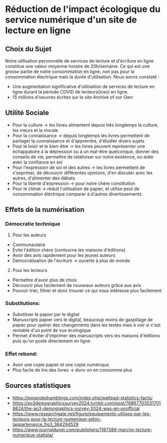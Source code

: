 # Réduction de l'impact écologique du service numérique d'un site de lecture en ligne

## Choix du Sujet
Notre utilisation personnelle de services de lecture et d'écriture en ligne constitue une valeur moyenne horaire de 20h/semaine. Ce qui est une grosse partie de notre consommation en ligne, non pas pour la consommation électrique mais la durée d'utilisation. Nous avons constaté :
- Une augmentation significative d'utilisation de services de lecture en ligne durant la période COVID de lecteurs(ices) en ligne.
- 15 millions d'oeuvres écrites sur le site Archive of our Own


## Utilité Sociale
- Pour la culture -> les livres alimentent depuis très longtemps la culture, les meurs et la morale
- Pour la connaissance -> depuis longtemps les livres permettent de partager la connaissance et d'apprendre, d'étudier divers sujets
- Pour le loisir et le bien-être -> les livres peuvent représenter une échappatoire à la dépression ou à un mal-être quelconque, donner des conseils de vie, permettre de relativiser sur notre existence, ou aider avec la confiance en soi
- Pour l'expression de soi et des autres -> les livres permettent de s'exprimer, de découvrir différentes opinions, d'en discuter avec les autres, d'alimenter des débats
- Pour la liberté d'expression -> pour notre chère constitution
- Pour le climat -> réduit l'utilisation de papier, et utilise peut de consommation éléctrique comparer à d'autres divertissements

## Effets de la numérisation
### Démocratie technique
1. Pour les auteurs
- Communautaire
- Évite l'édition chère (contourne les maisons d'éditions)
- Avoir des avis rapidement pour les jeunes auteurs
- Démocratisation de l'écriture -> ouverte à plus de monde
2. Pour les lecteurs
- Permettre d'avoir plus de choix
- Découvrir plus facilement de nouveaux auteurs grâce aux avis
- Pouvoir trier, filtrer et donc trouver ce qui nous intéresse plus facilement

### Substitutions:
- Substituer le papier par le digital
- Manuscripts papier vers le digital, beaucoup moins de gaspillage de papier pour opérer des changements dans les textes mais à voir si c'est rentable d'un point de vue écologique
- Permet d'éviter d'imprimer des manuscripts vers les maisons d'éditions puis qu'on poste directement en ligne

### Effet rebond:
- Avoir une copie papier et une copie numérique
- Plus facile de lire des livres -> donc on en consomme plus
  
## Sources statistiques
- https://expandedramblings.com/index.php/wattpad-statistics-facts/
- https://ao3demographicssurvey2024.tumblr.com/post/768677035317018624/the-ao3-demographics-survey-2024-was-an-unofficial
- https://www.researchgate.net/figure/equipements-utilises-par-les-lecteurs-pour-la-lecture-numerique-selon-lappartenance_fig3_364294529
- https://www.journaldunet.com/publishers/1187389-marche-lecture-numerique-statista/
